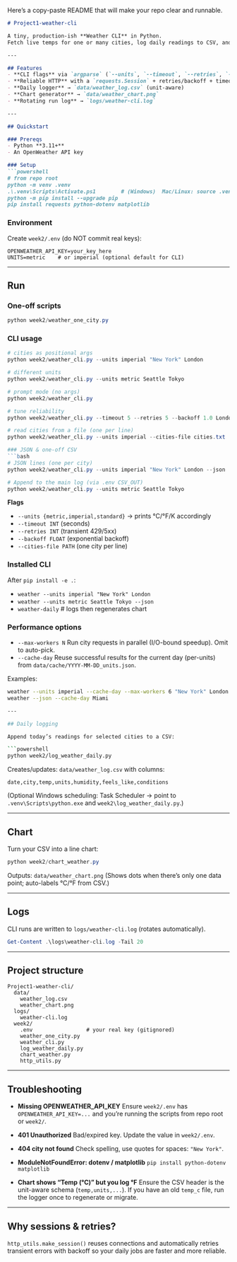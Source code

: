 Here’s a copy-paste README that will make your repo clear and runnable.

````markdown
# Project1-weather-cli

A tiny, production-ish **Weather CLI** in Python.  
Fetch live temps for one or many cities, log daily readings to CSV, and generate a chart.

---

## Features
- **CLI flags** via `argparse` (`--units`, `--timeout`, `--retries`, `--backoff`, `--cities-file`)
- **Reliable HTTP** with a `requests.Session` + retries/backoff + timeouts
- **Daily logger** → `data/weather_log.csv` (unit-aware)
- **Chart generator** → `data/weather_chart.png`
- **Rotating run log** → `logs/weather-cli.log`

---

## Quickstart

### Prereqs
- Python **3.11+**
- An OpenWeather API key

### Setup
```powershell
# from repo root
python -m venv .venv
.\.venv\Scripts\Activate.ps1        # (Windows)  Mac/Linux: source .venv/bin/activate
python -m pip install --upgrade pip
pip install requests python-dotenv matplotlib
````

### Environment

Create `week2/.env` (do NOT commit real keys):

```
OPENWEATHER_API_KEY=your_key_here
UNITS=metric    # or imperial (optional default for CLI)
```

---

## Run

### One-off scripts

```powershell
python week2/weather_one_city.py
```

### CLI usage

```powershell
# cities as positional args
python week2/weather_cli.py --units imperial "New York" London

# different units
python week2/weather_cli.py --units metric Seattle Tokyo

# prompt mode (no args)
python week2/weather_cli.py

# tune reliability
python week2/weather_cli.py --timeout 5 --retries 5 --backoff 1.0 London

# read cities from a file (one per line)
python week2/weather_cli.py --units imperial --cities-file cities.txt

### JSON & one-off CSV
```bash
# JSON lines (one per city)
python week2/weather_cli.py --units imperial "New York" London --json

# Append to the main log (via .env CSV_OUT)
python week2/weather_cli.py --units metric Seattle Tokyo
```


**Flags**

* `--units {metric,imperial,standard}` → prints °C/°F/K accordingly
* `--timeout INT` (seconds)
* `--retries INT` (transient 429/5xx)
* `--backoff FLOAT` (exponential backoff)
* `--cities-file PATH` (one city per line)

### Installed CLI
After `pip install -e .`:
- `weather --units imperial "New York" London`
- `weather --units metric Seattle Tokyo --json`
- `weather-daily`  # logs then regenerates chart

### Performance options
- `--max-workers N`  Run city requests in parallel (I/O-bound speedup). Omit to auto-pick.
- `--cache-day`      Reuse successful results for the current day (per-units) from `data/cache/YYYY-MM-DD_units.json`.

Examples:
```bash
weather --units imperial --cache-day --max-workers 6 "New York" London Tokyo
weather --json --cache-day Miami

---

## Daily logging

Append today’s readings for selected cities to a CSV:

```powershell
python week2/log_weather_daily.py
```

Creates/updates: `data/weather_log.csv` with columns:

```
date,city,temp,units,humidity,feels_like,conditions
```

(Optional Windows scheduling: Task Scheduler → point to `.venv\Scripts\python.exe` and `week2\log_weather_daily.py`.)

---

## Chart

Turn your CSV into a line chart:

```powershell
python week2/chart_weather.py
```

Outputs: `data/weather_chart.png`
(Shows dots when there’s only one data point; auto-labels °C/°F from CSV.)

---

## Logs

CLI runs are written to `logs/weather-cli.log` (rotates automatically).

```powershell
Get-Content .\logs\weather-cli.log -Tail 20
```

---

## Project structure

```
Project1-weather-cli/
  data/
    weather_log.csv
    weather_chart.png
  logs/
    weather-cli.log
  week2/
    .env                 # your real key (gitignored)
    weather_one_city.py
    weather_cli.py
    log_weather_daily.py
    chart_weather.py
    http_utils.py
```

---

## Troubleshooting

* **Missing OPENWEATHER_API_KEY**
  Ensure `week2/.env` has `OPENWEATHER_API_KEY=...` and you’re running the scripts from repo root or `week2/`.

* **401 Unauthorized**
  Bad/expired key. Update the value in `week2/.env`.

* **404 city not found**
  Check spelling, use quotes for spaces: `"New York"`.

* **ModuleNotFoundError: dotenv / matplotlib**
  `pip install python-dotenv matplotlib`

* **Chart shows “Temp (°C)” but you log °F**
  Ensure the CSV header is the unit-aware schema (`temp,units,...`). If you have an old `temp_c` file, run the logger once to regenerate or migrate.

---

## Why sessions & retries?

`http_utils.make_session()` reuses connections and automatically retries transient errors with backoff so your daily jobs are faster and more reliable.








